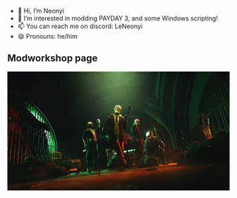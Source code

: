 - 👋 Hi, I’m Neonyi
- 👀 I’m interested in modding PAYDAY 3, and some Windows scripting!
- 📫 You can reach me on discord: LeNeonyi
- 😄 Pronouns: he/him

## Modworkshop page
[<img src="pd3.webp">](https://modworkshop.net/user/neonyi)
